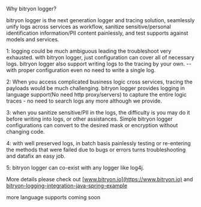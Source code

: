 Why bitryon logger?

bitryon logger is the next generation logger and tracing solution, seamlessly unify logs across services as workflow, sanitize sensitive/personal identification information/PII content painlessly, and test supports against models and services.

1: logging could be much ambiguous leading the troubleshoot very exhausted. with bitryon logger, just configuration can cover all of necessary logs. bitryon logger also support writing logs to the tracing by your own. -- with proper configuration even no need to write a single log.

2: When you access complicated business logic cross services, tracing the payloads would be much challenging. bitryon logger provides logging in language support(No need http proxy/servers) to capture the entire logic traces - no need to search logs any more although we provide.

3: when you sanitize sensitive/PII in the logs, the difficulty is you may do it before writing into logs, or other assistances. Simple bitryon logger configurations can convert to the desired mask or encryption without changing code.

4: with well preserved logs, in batch basis painlessly testing or re-entering the methods that were failed due to bugs or errors turns troubleshooting and datafix an easy job.

5: bitryon logger can co-exist with any logger like log4j.

More details please check out [www.bitryon.io](https://www.bitryon.io) and [bitryon-logging-integration-java-spring-example](https://github.com/FrankNPC/bitryon-logging-examples/tree/master/bitryon-logging-integration-java-spring-example) 

more language supports coming soon
